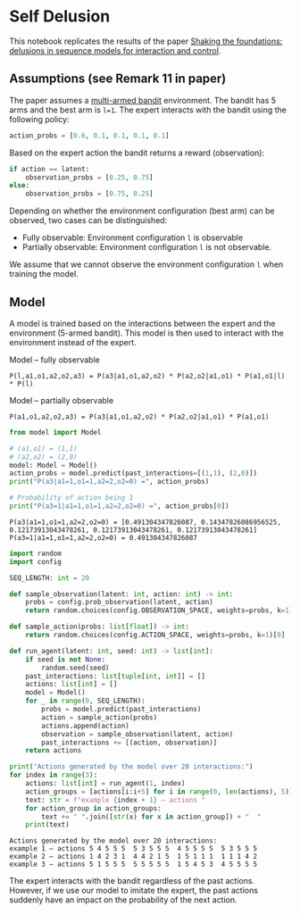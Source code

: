 # Self Delusion
This notebook replicates the results of the paper [Shaking the foundations: delusions in sequence models for interaction and control](https://arxiv.org/pdf/2110.10819.pdf).

## Assumptions (see Remark 11 in paper)
The paper assumes a [multi-armed bandit](https://en.wikipedia.org/wiki/Multi-armed_bandit) environment. The bandit has 5 arms and the best arm is `l=1`. The expert interacts with the bandit using the following policy:
``` Python
action_probs = [0.6, 0.1, 0.1, 0.1, 0.1]
```

Based on the expert action the bandit returns a reward (observation):
``` Python
if action == latent:
    observation_probs = [0.25, 0.75]
else:
    observation_probs = [0.75, 0.25]
```

Depending on whether the environment configuration (best arm) can be observed, two cases can be distinguished:
* Fully observable: Environment configuration `l` is observable
* Partially observable: Environment configuration `l` is not observable.

We assume that we cannot observe the environment configuration `l` when training the model.

## Model
A model is trained based on the interactions between the expert and the environment (5-armed bandit). This model is then used to interact with the environment instead of the expert.

Model – fully observable
```
P(l,a1,o1,a2,o2,a3) = P(a3|a1,o1,a2,o2) * P(a2,o2|a1,o1) * P(a1,o1|l) * P(l)
```

Model – partially observable
```
P(a1,o1,a2,o2,a3) = P(a3|a1,o1,a2,o2) * P(a2,o2|a1,o1) * P(a1,o1)
```


```python
from model import Model

# (a1,o1) = (1,1)
# (a2,o2) = (2,0)
model: Model = Model()
action_probs = model.predict(past_interactions=[(1,1), (2,0)])
print("P(a3|a1=1,o1=1,a2=2,o2=0) =", action_probs)

# Probability of action being 1
print("P(a3=1|a1=1,o1=1,a2=2,o2=0) =", action_probs[0])
```

    P(a3|a1=1,o1=1,a2=2,o2=0) = [0.491304347826087, 0.14347826086956525, 0.12173913043478261, 0.12173913043478261, 0.12173913043478261]
    P(a3=1|a1=1,o1=1,a2=2,o2=0) = 0.491304347826087



```python
import random
import config

SEQ_LENGTH: int = 20

def sample_observation(latent: int, action: int) -> int:
    probs = config.prob_observation(latent, action)
    return random.choices(config.OBSERVATION_SPACE, weights=probs, k=1)[0]

def sample_action(probs: list[float]) -> int:
    return random.choices(config.ACTION_SPACE, weights=probs, k=1)[0]

def run_agent(latent: int, seed: int) -> list[int]:
    if seed is not None:
        random.seed(seed)
    past_interactions: list[tuple[int, int]] = []
    actions: list[int] = []
    model = Model()
    for _ in range(0, SEQ_LENGTH):
        probs = model.predict(past_interactions)
        action = sample_action(probs)
        actions.append(action)
        observation = sample_observation(latent, action)
        past_interactions += [(action, observation)]
    return actions

print("Actions generated by the model over 20 interactions:")
for index in range(3):
    actions: list[int] = run_agent(1, index)
    action_groups = [actions[i:i+5] for i in range(0, len(actions), 5)]
    text: str = f"example {index + 1} – actions "
    for action_group in action_groups:
        text += " ".join([str(x) for x in action_group]) + "  "
    print(text)
```

    Actions generated by the model over 20 interactions:
    example 1 – actions 5 4 5 5 5  5 3 5 5 5  4 5 5 5 5  5 3 5 5 5  
    example 2 – actions 1 4 2 3 1  4 4 2 1 5  1 5 1 1 1  1 1 1 4 2  
    example 3 – actions 5 1 5 5 5  5 5 5 5 5  1 5 4 5 3  4 5 5 5 5  


The expert interacts with the bandit regardless of the past actions. However, if we use our model to imitate the expert, the past actions suddenly have an impact on the probability of the next action.
